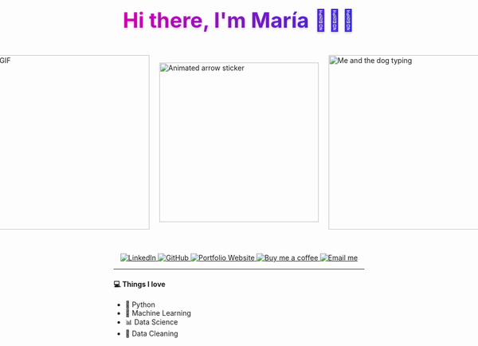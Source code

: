 <h1 align="center" style="background: linear-gradient(to right, #ff00cc, #3333ff); -webkit-background-clip: text; color: transparent; text-shadow: 0px 2px 4px rgba(0,0,0,0.2); font-size: 3em;">
  Hi there, I'm María 👋👩‍💻
</h1>
<br>
<div style="display: flex; justify-content: center; align-items: center; gap: 20px;">
  <!-- Left GIF -->
  <img src="https://media.giphy.com/media/Dh5q0sShxgp13DwrvG/giphy.gif" alt="Dog GIF" style="width: 350px; height: auto;">

  <!-- Arrow Sticker -->
  <img src="https://media.giphy.com/media/v1.Y2lkPWVjZjA1ZTQ3Yjg2MnI2dzh2YThqMXdpMmlwdGZqd3RhbGQweDd2eGczNG0wc3cwYSZlcD12MV9zdGlja2Vyc19zZWFyY2gmY3Q9cw/OZFMTlKGk9si5WKNSy/giphy.gif" alt="Animated arrow sticker" style="width: 320px; height: auto;">

  <!-- Right GIF -->
  <img src="images/typing6.gif" alt="Me and the dog typing" style="width: 350px; height: auto;">
</div>
<br>
<br>
<p align="center">
  <a href="https://www.linkedin.com/in/mariaaguileragarcia/">
    <img src="https://img.shields.io/badge/-LinkedIn-306EA8?style=flat&logo=linkedin&logoColor=white" alt="LinkedIn">
  </a>
  <a href="https://www.github.com/maria-aguilera">
    <img src="https://img.shields.io/badge/-GitHub-2F2F2F?style=flat&logo=github&logoColor=white" alt="GitHub">
  </a>
  <a href="https://maria-aguilera.github.io/">
    <img src="https://img.shields.io/badge/Portfolio%20Website%20-8A2BE2?style=flat&logo=Homeassistant&logoColor=white" alt="Portfolio Website">
  </a>
  <a href="https://coff.ee/mariaaguilera">
    <img src="https://img.shields.io/badge/-Buy_me_a_coffee-yellow?style=flat&logo=buymeacoffee&logoColor=white" alt="Buy me a coffee">
  </a>
  <a href="mailto:mariaaguilera979797@gmail.com">
    <img src="https://img.shields.io/badge/Email%20me%20-D14836?style=flat&logo=gmail&logoColor=white" alt="Email me">
  </a>
</p>

---

#### 💻 **Things I love**

* 🐍 Python  
* 🤖 Machine Learning  
* 📊 Data Science  
* 🧹 Data Cleaning


